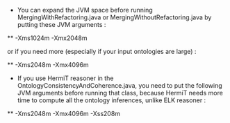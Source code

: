 * You can expand the JVM space before running MergingWithRefactoring.java or MergingWithoutRefactoring.java by putting these JVM arguments :

** -Xms1024m -Xmx2048m

or if you need more (especially if your input ontologies are large) :

** -Xms2048m -Xmx4096m

* If you use HermiT reasoner in the OntologyConsistencyAndCoherence.java, you need to put the following JVM arguments before running that class, because HermiT needs more time to compute all the ontology inferences, unlike ELK reasoner :

** -Xms2048m -Xmx4096m -Xss208m
